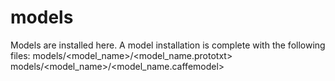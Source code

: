 # models
Models are installed here.
A model installation is complete with the following files:
models/<model_name>/<model_name.prototxt>
models/<model_name>/<model_name.caffemodel>
